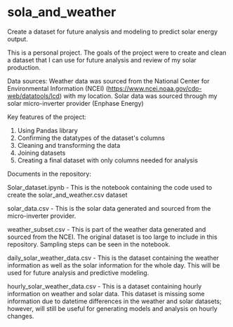 # sola_and_weather
Create a dataset for future analysis and modeling to predict solar energy output.

This is a personal project. The goals of the project were to create and clean a dataset that I can use for future analysis and review of my solar production.

Data sources:
Weather data was sourced from the National Center for Environmental Information (NCEI) (https://www.ncei.noaa.gov/cdo-web/datatools/lcd) with my location.
Solar data was sourced through my solar micro-inverter provider (Enphase Energy)

Key features of the project:
1. Using Pandas library
2. Confirming the datatypes of the dataset's columns
3. Cleaning and transforming the data
4. Joining datasets
5. Creating a final dataset with only columns needed for analysis


Documents in the repository:

Solar_dataset.ipynb - This is the notebook containing the code used to create the solar_and_weather.csv dataset

solar_data.csv - This is the solar data generated and sourced from the micro-inverter provider.

weather_subset.csv - This is part of the weather data generated and sourced from the NCEI. The original dataset is too large to include in this repository. Sampling steps can be seen in the notebook.

daily_solar_weather_data.csv - This is the dataset containing the weather information as well as the solar information for the whole day. This will be used for future analysis and predictive modeling.

hourly_solar_weather_data.csv - This is a dataset containing hourly information on weather and solar data. This dataset is missing some information due to datetime differences in the weather and solar datasets; however, will still be useful for generating models and analysis on hourly changes.

